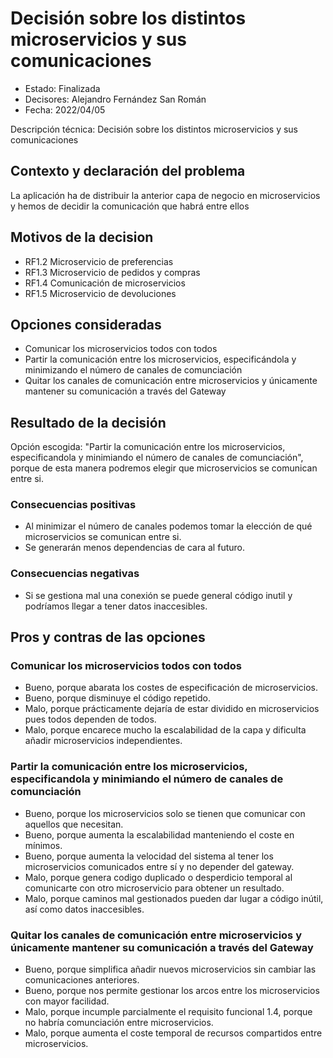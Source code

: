 # Decisión sobre los distintos microservicios y sus comunicaciones

* Estado: Finalizada
* Decisores: Alejandro Fernández San Román
* Fecha: 2022/04/05

Descripción técnica: Decisión sobre los distintos microservicios y sus comunicaciones

## Contexto y declaración del problema

La aplicación ha de distribuir la anterior capa de negocio en microservicios y hemos de decidir la comunicación que habrá entre ellos

## Motivos de la decision 

* RF1.2 Microservicio de preferencias
* RF1.3 Microservicio de pedidos y compras
* RF1.4 Comunicación de microservicios
* RF1.5 Microservicio de devoluciones

## Opciones consideradas

* Comunicar los microservicios todos con todos
* Partir la comunicación entre los microservicios, especificándola y minimizando el número de canales de comunciación
* Quitar los canales de comunicación entre microservicios y únicamente mantener su comunicación a través del Gateway

## Resultado de la decisión

Opción escogida: "Partir la comunicación entre los microservicios, especificandola y minimiando el número de canales de comunciación", porque de esta manera podremos elegir que microservicios se comunican entre si.

### Consecuencias positivas <!-- opcional -->

* Al minimizar el número de canales podemos tomar la elección de qué microservicios se comunican entre si. 
* Se generarán menos dependencias de cara al futuro.

### Consecuencias negativas <!-- opcional -->

* Si se gestiona mal una conexión se puede general código inutil y podríamos llegar a tener datos inaccesibles.

## Pros y contras de las opciones

### Comunicar los microservicios todos con todos

* Bueno, porque abarata los costes de especificación de microservicios.
* Bueno, porque disminuye el código repetido.
* Malo, porque prácticamente dejaría de estar dividido en microservicios pues todos dependen de todos.
* Malo, porque encarece mucho la escalabilidad de la capa y dificulta añadir microservicios independientes.

### Partir la comunicación entre los microservicios, especificandola y minimiando el número de canales de comunciación


* Bueno, porque los microservicios solo se tienen que comunicar con aquellos que necesitan.
* Bueno, porque aumenta la escalabilidad manteniendo el coste en mínimos.
* Bueno, porque aumenta la velocidad del sistema al tener los microservicios comunicados entre sí y no depender del gateway.
* Malo, porque genera codigo duplicado o desperdicio temporal al comunicarte con otro microservicio para obtener un resultado.
* Malo, porque caminos mal gestionados pueden dar lugar a código inútil, así como datos inaccesibles.

### Quitar los canales de comunicación entre microservicios y únicamente mantener su comunicación a través del Gateway


* Bueno, porque simplifica añadir nuevos microservicios sin cambiar las comunicaciones anteriores.
* Bueno, porque nos permite gestionar los arcos entre los microservicios con mayor facilidad.
* Malo, porque incumple parcialmente el requisito funcional 1.4, porque no habría comunciación entre microservicios.
* Malo, porque aumenta el coste temporal de recursos compartidos entre microservicios.










